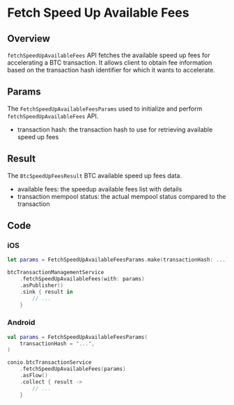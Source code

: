 # Fetch Speed Up Available Fees

## Overview

`fetchSpeedUpAvailableFees` API fetches the available speed up fees for accelerating a BTC transaction. It allows client to obtain fee information based on the transaction hash identifier for which it wants to accelerate.

## Params

The `FetchSpeedUpAvailableFeesParams` used to initialize and perform `fetchSpeedUpAvailableFees` API.

- transaction hash: the transaction hash to use for retrieving available speed up fees

## Result

The `BtcSpeedUpFeesResult` BTC available speed up fees data.

- available fees: the speedup available fees list with details
- transaction mempool status: the actual mempool status compared to the transaction

## Code

### iOS
```swift
let params = FetchSpeedUpAvailableFeesParams.make(transactionHash: ...)

btcTransactionManagementService
    .fetchSpeedUpAvailableFees(with: params)
    .asPublisher()
    .sink { result in
        // ...
    }
```

### Android
```kotlin
val params = FetchSpeedUpAvailableFeesParams(
    transactionHash = "...",
)

conio.btcTransactionService
    .fetchSpeedUpAvailableFees(params)
    .asFlow()
    .collect { result ->
        // ...
    }
```